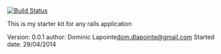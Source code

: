 [![Build Status](https://travis-ci.org/cindoum/rails_stater_kit.svg?branch=master)](https://travis-ci.org/cindoum/rails_stater_kit)

This is my starter kit for any rails application

Version:        0.0.1
author:         Dominic Lapointe<dom.dlapointe@gmail.com>
Started date:   29/04/2014
